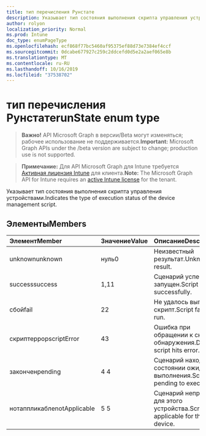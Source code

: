 ```yaml
---
title: тип перечисления Рунстате
description: Указывает тип состояния выполнения скрипта управления устройствами.
author: rolyon
localization_priority: Normal
ms.prod: Intune
doc_type: enumPageType
ms.openlocfilehash: ecf868f77bc5460af95375ef88d73e7384ef4ccf
ms.sourcegitcommit: 0dcabe677927c259c2ddcefd0d5e2a2aef065e8b
ms.translationtype: MT
ms.contentlocale: ru-RU
ms.lasthandoff: 10/16/2019
ms.locfileid: "37538702"
---
```

# <a name="runstate-enum-type"></a><span data-ttu-id="fc09c-103">тип перечисления Рунстате</span><span class="sxs-lookup"><span data-stu-id="fc09c-103">runState enum type</span></span>

> <span data-ttu-id="fc09c-104">**Важно!** API Microsoft Graph в версии/Beta могут изменяться; рабочее использование не поддерживается.</span><span class="sxs-lookup"><span data-stu-id="fc09c-104">**Important:** Microsoft Graph APIs under the /beta version are subject to change; production use is not supported.</span></span>

> <span data-ttu-id="fc09c-105">**Примечание:** Для API Microsoft Graph для Intune требуется [Активная лицензия Intune](https://go.microsoft.com/fwlink/?linkid=839381) для клиента.</span><span class="sxs-lookup"><span data-stu-id="fc09c-105">**Note:** The Microsoft Graph API for Intune requires an [active Intune license](https://go.microsoft.com/fwlink/?linkid=839381) for the tenant.</span></span>

<span data-ttu-id="fc09c-106">Указывает тип состояния выполнения скрипта управления устройствами.</span><span class="sxs-lookup"><span data-stu-id="fc09c-106">Indicates the type of execution status of the device management script.</span></span>

## <a name="members"></a><span data-ttu-id="fc09c-107">Элементы</span><span class="sxs-lookup"><span data-stu-id="fc09c-107">Members</span></span>
|<span data-ttu-id="fc09c-108">Элемент</span><span class="sxs-lookup"><span data-stu-id="fc09c-108">Member</span></span>|<span data-ttu-id="fc09c-109">Значение</span><span class="sxs-lookup"><span data-stu-id="fc09c-109">Value</span></span>|<span data-ttu-id="fc09c-110">Описание</span><span class="sxs-lookup"><span data-stu-id="fc09c-110">Description</span></span>|
|:---|:---|:---|
|<span data-ttu-id="fc09c-111">unknown</span><span class="sxs-lookup"><span data-stu-id="fc09c-111">unknown</span></span>|<span data-ttu-id="fc09c-112">нуль</span><span class="sxs-lookup"><span data-stu-id="fc09c-112">0</span></span>|<span data-ttu-id="fc09c-113">Неизвестный результат.</span><span class="sxs-lookup"><span data-stu-id="fc09c-113">Unknown result.</span></span>|
|<span data-ttu-id="fc09c-114">success</span><span class="sxs-lookup"><span data-stu-id="fc09c-114">success</span></span>|<span data-ttu-id="fc09c-115">1,1</span><span class="sxs-lookup"><span data-stu-id="fc09c-115">1</span></span>|<span data-ttu-id="fc09c-116">Сценарий успешно запущен.</span><span class="sxs-lookup"><span data-stu-id="fc09c-116">Script is run successfully.</span></span>|
|<span data-ttu-id="fc09c-117">сбой</span><span class="sxs-lookup"><span data-stu-id="fc09c-117">fail</span></span>|<span data-ttu-id="fc09c-118">2</span><span class="sxs-lookup"><span data-stu-id="fc09c-118">2</span></span>|<span data-ttu-id="fc09c-119">Не удалось выполнить скрипт.</span><span class="sxs-lookup"><span data-stu-id="fc09c-119">Script failed to run.</span></span>|
|<span data-ttu-id="fc09c-120">скриптеррор</span><span class="sxs-lookup"><span data-stu-id="fc09c-120">scriptError</span></span>|<span data-ttu-id="fc09c-121">4</span><span class="sxs-lookup"><span data-stu-id="fc09c-121">3</span></span>|<span data-ttu-id="fc09c-122">Ошибка при обращении к скрипту обнаружения.</span><span class="sxs-lookup"><span data-stu-id="fc09c-122">Discovery script hits error.</span></span>|
|<span data-ttu-id="fc09c-123">закончен</span><span class="sxs-lookup"><span data-stu-id="fc09c-123">pending</span></span>|<span data-ttu-id="fc09c-124">4 </span><span class="sxs-lookup"><span data-stu-id="fc09c-124">4</span></span>|<span data-ttu-id="fc09c-125">Сценарий находится в состоянии ожидания выполнения.</span><span class="sxs-lookup"><span data-stu-id="fc09c-125">Script is pending to execute.</span></span>|
|<span data-ttu-id="fc09c-126">нотаппликабле</span><span class="sxs-lookup"><span data-stu-id="fc09c-126">notApplicable</span></span>|<span data-ttu-id="fc09c-127">5 </span><span class="sxs-lookup"><span data-stu-id="fc09c-127">5</span></span>|<span data-ttu-id="fc09c-128">Сценарий неприменим для этого устройства.</span><span class="sxs-lookup"><span data-stu-id="fc09c-128">Script is not applicable for this device.</span></span>|



